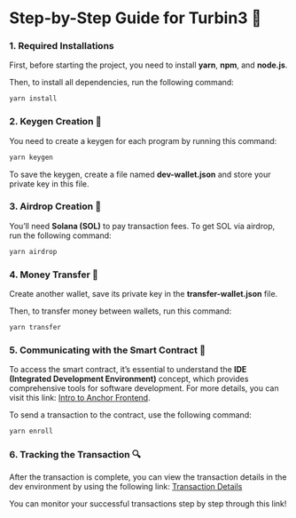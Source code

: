 # Step-by-Step Guide for Turbin3 🚀

### 1. Required Installations

First, before starting the project, you need to install **yarn**, **npm**, and **node.js**.

Then, to install all dependencies, run the following command:

```bash
yarn install
```

### 2. Keygen Creation 🔑

You need to create a keygen for each program by running this command:

```bash
yarn keygen
```

To save the keygen, create a file named **dev-wallet.json** and store your private key in this file.

### 3. Airdrop Creation 💸

You’ll need **Solana (SOL)** to pay transaction fees. To get SOL via airdrop, run the following command:

```bash
yarn airdrop
```

### 4. Money Transfer 🏦

Create another wallet, save its private key in the **transfer-wallet.json** file.

Then, to transfer money between wallets, run this command:

```bash
yarn transfer
```

### 5. Communicating with the Smart Contract 🤝

To access the smart contract, it’s essential to understand the **IDE (Integrated Development Environment)** concept, which provides comprehensive tools for software development. For more details, you can visit this link: [Intro to Anchor Frontend](https://solana.com/developers/courses/onchain-development/intro-to-anchor-frontend).

To send a transaction to the contract, use the following command:

```bash
yarn enroll
```

### 6. Tracking the Transaction 🔍

After the transaction is complete, you can view the transaction details in the dev environment by using the following link:
[Transaction Details](https://explorer.solana.com/tx/3t4wLvaqixA1hH27ZgF192AjL9hAUY6cmaPMyqyB74DL3SA4mg1SVcH1jGhHe8pEbNYtXhDn36wjPyp8oDGGR7mc?cluster=devnet)

You can monitor your successful transactions step by step through this link!
